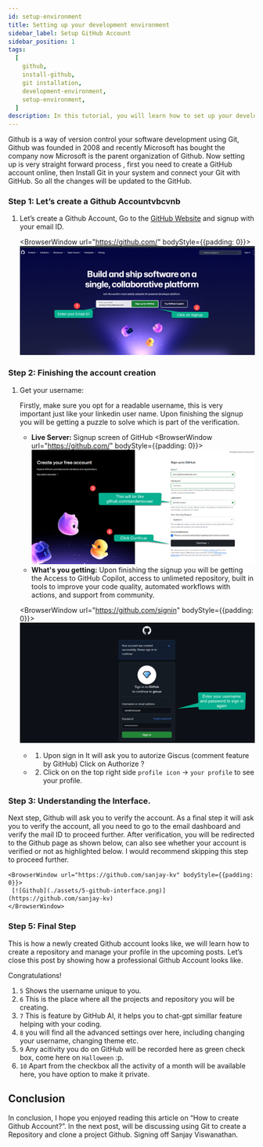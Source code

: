 ```yaml
---
id: setup-environment
title: Setting up your development environment
sidebar_label: Setup GitHub Account
sidebar_position: 1
tags:
  [
    github,
    install-github,
    git installation,
    development-environment,
    setup-environment,
  ]
description: In this tutorial, you will learn how to set up your development environment for Git And GitHub.
---
```


Github is a way of version control your software development using Git, Github was founded in 2008 and recently Microsoft has bought the company now Microsoft is the parent organization of Github. Now setting up is very straight forward process , first you need to create a GitHub account online, then Install Git in your system and connect your Git with GitHub. So all the changes will be updated to the GitHub. 

### Step 1: Let’s create a Github Accountvbcvnb

1. Let’s create a Github Account, Go to the [GitHub Website](https://github.com/) and signup with your email ID.

    <BrowserWindow url="https://github.com/" bodyStyle={{padding: 0}}>    
     [![GitHub](./assets/3-github-account.png)](https://github.com/)
    </BrowserWindow>


### Step 2: Finishing the account creation

1. Get your username:

   Firstly, make sure you opt for a readable username, this is very important just like your linkedin user name. Upon finishing the signup you will be getting a puzzle to solve which is part of the verification. 

     - **Live Server:** Signup screen of GitHub
    <BrowserWindow url="https://github.com/" bodyStyle={{padding: 0}}>    
     [![GitHub](./assets/4-account-creation.png)](https://github.com/)
    </BrowserWindow>
        

     - **What's you getting:** Upon finishing the signup you will be getting the Access to GitHub Copilot, access to unlimeted repository, built in tools to improve your code quality, automated workflows with actions, and support from community.
          
   
    <BrowserWindow url="https://github.com/signin" bodyStyle={{padding: 0}}>    
     [![GitHub](./assets/4-github-signin.png)](https://github.com/)
    </BrowserWindow>

   - 1. Upon sign in It will ask you to autorize Giscus (comment feature by GitHub) Click on Authorize ?
   - 2. Click on on the top right side ``profile icon`` -> ``your profile`` to see your profile.

### Step 3: Understanding the Interface.

Next step, Github will ask you to verify the account. As a final step it will ask you to verify the account, all you need to go to the email dashboard and verify the mail ID to proceed further. After verification, you will be redirected to the Github page as shown below, can also see whether your account is verified or not as highlighted below. I would recommend skipping this step to proceed further.


    <BrowserWindow url="https://github.com/sanjay-kv" bodyStyle={{padding: 0}}>    
     [![Github](./assets/5-github-interface.png)](https://github.com/sanjay-kv)
    </BrowserWindow>
   
### Step 5:  Final Step

This is how a newly created Github account looks like, we will learn how to create a repository and manage your profile in the upcoming posts. Let’s close this post by showing how a professional Github Account looks like.

Congratulations! 

1. ``5`` Shows the username unique to you.
2. ``6`` This is the place where all the projects and repository you will be creating.
3. ``7`` This is feature by GitHub AI, it helps you to chat-gpt simillar feature helping with your coding.
4. ``8`` you will find all the advanced settings over here, including changing your username, changing theme etc.
5. ``9`` Any acitivity you do on GitHub will be recorded here as green check box, come here on ``Halloween`` :p.
6. ``10`` Apart from the checkbox all the activity of a month will be available here, you have option to make it private.

## Conclusion

In conclusion, I hope you enjoyed reading this article on “How to create Github Account?”. In the next post, will be discussing using Git to create a Repository and clone a project Github.  Signing off Sanjay Viswanathan.